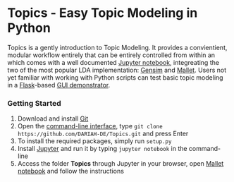 # Topics - Easy Topic Modeling in Python #

Topics is a gently introduction to Topic Modeling. It provides a convientient, modular workflow entirely that can be entirely controlled from within an  which comes with a well documented [Jupyter notebook](http://jupyter.org/), integreating the two of the most popular LDA implementation: [Gensim](https://radimrehurek.com/gensim/) and [Mallet](http://mallet.cs.umass.edu/). Users not yet familiar with working with Python scripts can test basic topic modeling in a [Flask](http://flask.pocoo.org/)-based [GUI demonstrator](/demonstrator/README.md).

### Getting Started
1. Download and install [Git](https://git-scm.com/book/en/v2/Getting-Started-Installing-Git)
2. Open the [command-line interface](https://en.wikipedia.org/wiki/Command-line_interface), type `git clone https://github.com/DARIAH-DE/Topics.git` and press Enter
4. To install the required packages, simply run `setup.py`
5. Install [Jupyter](http://jupyter.readthedocs.io/en/latest/install.html) and run it by typing `jupyter notebook` in the command-line
5. Access the folder **Topics** through Jupyter in your browser, open [Mallet notebook](Mallet.ipynb) and follow the instructions

